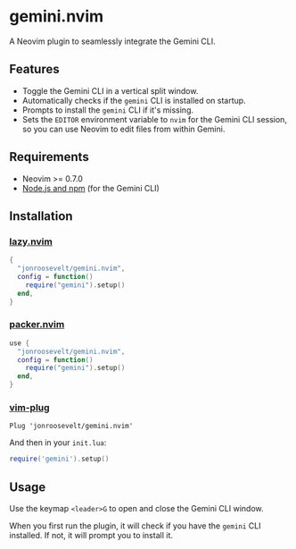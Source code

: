 # gemini.nvim

A Neovim plugin to seamlessly integrate the Gemini CLI.

## Features

- Toggle the Gemini CLI in a vertical split window.
- Automatically checks if the `gemini` CLI is installed on startup.
- Prompts to install the `gemini` CLI if it's missing.
- Sets the `EDITOR` environment variable to `nvim` for the Gemini CLI session, so you can use Neovim to edit files from within Gemini.

## Requirements

- Neovim >= 0.7.0
- [Node.js and npm](https://nodejs.org/) (for the Gemini CLI)

## Installation

### [lazy.nvim](https://github.com/folke/lazy.nvim)

```lua
{
  "jonroosevelt/gemini.nvim",
  config = function()
    require("gemini").setup()
  end,
}
```

### [packer.nvim](https://github.com/wbthomason/packer.nvim)

```lua
use {
  "jonroosevelt/gemini.nvim",
  config = function()
    require("gemini").setup()
  end,
}
```

### [vim-plug](https://github.com/junegunn/vim-plug)

```vim
Plug 'jonroosevelt/gemini.nvim'
```

And then in your `init.lua`:

```lua
require('gemini').setup()
```

## Usage

Use the keymap `<leader>G` to open and close the Gemini CLI window.

When you first run the plugin, it will check if you have the `gemini` CLI installed. If not, it will prompt you to install it.
